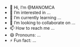 - 👋 Hi, I’m @MANOMCA
- 👀 I’m interested in ...
- 🌱 I’m currently learning ...
- 💞️ I’m looking to collaborate on ...
- 📫 How to reach me ...
- 😄 Pronouns: ...
- ⚡ Fun fact: ...

<!---
MANOMCA/MANOMCA is a ✨ special ✨ repository because its `README.md` (this file) appears on your GitHub profile.
You can click the Preview link to take a look at your changes.
--->
